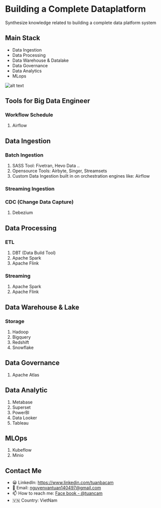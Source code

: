 # Building a Complete Dataplatform
Synthesize knowledge related to building a complete data platform system
## Main Stack
- Data Ingestion
- Data Processing
- Data Warehouse & Datalake
- Data Governance
- Data Analytics
- MLops

![alt text](https://miro.medium.com/v2/resize:fit:1400/format:webp/1*ryGGGWMgrxdbXAlWRimKHA.png)

## Tools for Big Data Engineer
### Workflow Schedule
1. Airflow

## Data Ingestion
### Batch Ingestion
1. SASS Tool: Fivetran, Hevo Data ..
2. Opensource Tools: Airbyte, Singer, Streamsets
3. Custom Data Ingestion built in on orchestration engines like: Airflow
### Streaming Ingestion

### CDC (Change Data Capture)
1. Debezium
## Data Processing
### ETL
1. DBT (Data Build Tool)
2. Apache Spark
3. Apache Flink
### Streaming
1. Apache Spark
2. Apache Flink

## Data Warehouse & Lake
### Storage
1. Hadoop
2. Bigquery
3. Redshift
4. Snowflake
## Data Governance
1. Apache Atlas

## Data Analytic

1. Metabase
2. Superset
3. PowerBI
4. Data Looker
5. Tableau
## MLOps
1. Kubeflow
2. Minio
## Contact Me
- 😀 LinkedIn: https://www.linkedin.com/tuanbacam
- 🌱 Email: nguyenvantuan140497@gmail.com
- 📫 How to reach me: [Face book - @tuancam](https://www.facebook.com/tuanbacam)
- 🇻🇳 Country: VietNam